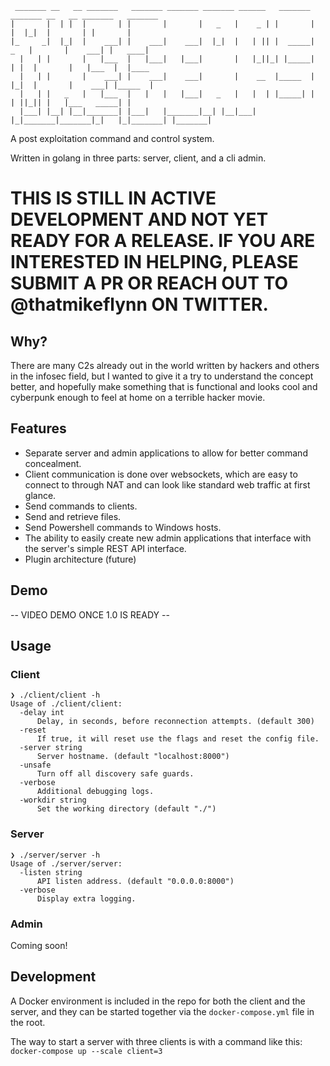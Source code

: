 ```
 _______ __   __ _______   _______ _______ _______ ______   _______ _______ __   __ _______   _______ 
|       |  | |  |       | |       |       |   _   |    _ | |       |       |  |_|  |       | |       |
|_     _|  |_|  |    ___| |    ___|    ___|  |_|  |   | || |  _____|   _   |       |    ___| |   ____|
  |   | |       |   |___  |   |___|   |___|       |   |_||_| |_____|  | |  |       |   |___  |  |____ 
  |   | |       |    ___| |    ___|    ___|       |    __  |_____  |  |_|  |       |    ___| |_____  |
  |   | |   _   |   |___  |   |   |   |___|   _   |   |  | |_____| |       | ||_|| |   |___   _____| |
  |___| |__| |__|_______| |___|   |_______|__| |__|___|  |_|_______|_______|_|   |_|_______| |_______|
```

A post exploitation command and control system.

Written in golang in three parts: server, client, and a cli admin.

# THIS IS STILL IN ACTIVE DEVELOPMENT AND NOT YET READY FOR A RELEASE. IF YOU ARE INTERESTED IN HELPING, PLEASE SUBMIT A PR OR REACH OUT TO @thatmikeflynn ON TWITTER.

## Why?

There are many C2s already out in the world written by hackers and others in the infosec field, but I wanted to give it a try to understand the concept better, and hopefully make something that is functional and looks cool and cyberpunk enough to feel at home on a terrible hacker movie.

## Features

* Separate server and admin applications to allow for better command concealment.
* Client communication is done over websockets, which are easy to connect to through NAT and can look like standard web traffic at first glance.
* Send commands to clients.
* Send and retrieve files.
* Send Powershell commands to Windows hosts.
* The ability to easily create new admin applications that interface with the server's simple REST API interface.
* Plugin architecture (future)

## Demo

-- VIDEO DEMO ONCE 1.0 IS READY --

## Usage

### Client

```
❯ ./client/client -h
Usage of ./client/client:
  -delay int
      Delay, in seconds, before reconnection attempts. (default 300)
  -reset
      If true, it will reset use the flags and reset the config file.
  -server string
      Server hostname. (default "localhost:8000")
  -unsafe
      Turn off all discovery safe guards.
  -verbose
      Additional debugging logs.
  -workdir string
      Set the working directory (default "./")
```

### Server

```
❯ ./server/server -h
Usage of ./server/server:
  -listen string
      API listen address. (default "0.0.0.0:8000")
  -verbose
      Display extra logging.
```

### Admin

Coming soon!

## Development

A Docker environment is included in the repo for both the  client and the server, and they can be started together via the `docker-compose.yml` file in the root.

The way to start a server with three clients is with a command like this: `docker-compose up --scale client=3`
